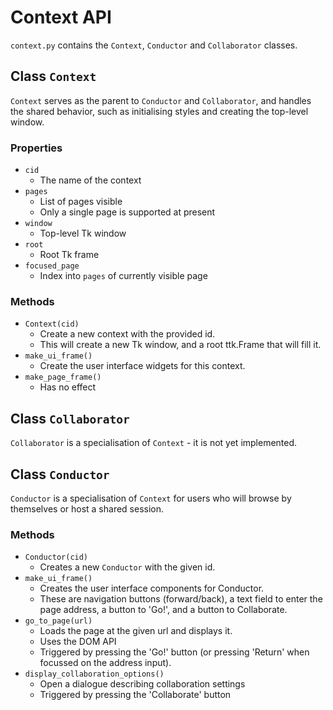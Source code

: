 # Context API

`context.py` contains the `Context`, `Conductor` and `Collaborator` classes.

## Class `Context`

`Context` serves as the parent to `Conductor` and `Collaborator`, and handles the shared behavior, such as initialising styles and creating the top-level window.

### Properties
- `cid`
  - The name of the context
- `pages`
  - List of pages visible
  - Only a single page is supported at present
- `window`
  - Top-level Tk window
- `root`
  - Root Tk frame
- `focused_page`
  - Index into `pages` of currently visible page

### Methods
- `Context(cid)`
  - Create a new context with the provided id.
  - This will create a new Tk window, and a root ttk.Frame that will fill it.
- `make_ui_frame()`
  - Create the user interface widgets for this context.
- `make_page_frame()`
  - Has no effect

## Class `Collaborator`

`Collaborator` is a specialisation of `Context` - it is not yet implemented.

## Class `Conductor`

`Conductor` is a specialisation of `Context` for users who will browse by themselves or host a shared session.

### Methods
- `Conductor(cid)`
  - Creates a new `Conductor` with the given id.
- `make_ui_frame()`
  - Creates the user interface components for Conductor.
  - These are navigation buttons (forward/back), a text field to enter the page address, a button to 'Go!', and a button to Collaborate.
- `go_to_page(url)`
  - Loads the page at the given url and displays it.
  - Uses the DOM API
  - Triggered by pressing the 'Go!' button (or pressing 'Return' when focussed on the address input).
- `display_collaboration_options()`
  - Open a dialogue describing collaboration settings 
  - Triggered by pressing the 'Collaborate' button
